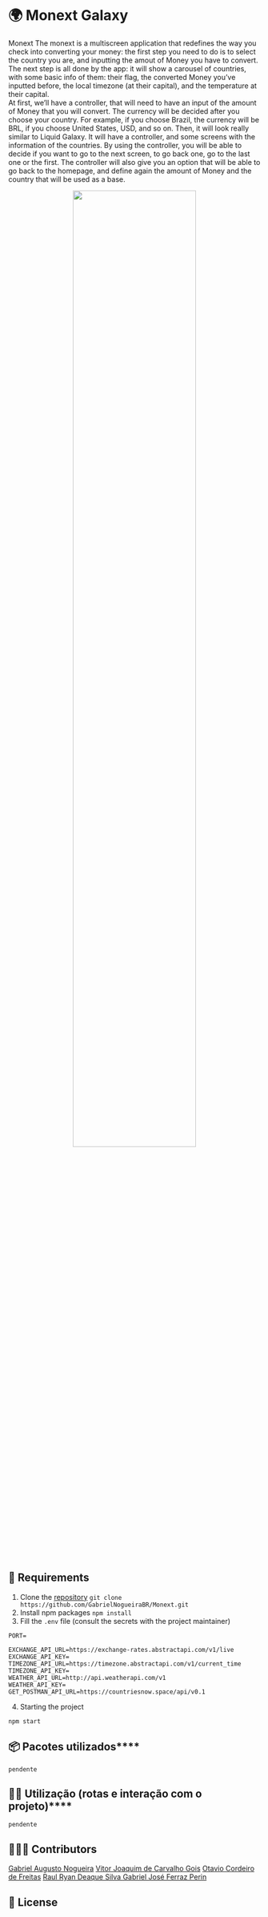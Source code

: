  
# 🌍 Monext Galaxy

Monext
The monext is a multiscreen application that redefines the way you check into converting your money: the first step you need to do is to select the country you are, and inputting the amout of Money you have to convert. The next step is all done by the app: it will show a carousel of countries, with some basic info of them: their flag, the converted Money you’ve inputted before, the local timezone (at their capital), and the temperature at their capital.  
At first, we’ll have a controller, that will need to have an input of the amount of Money that you will convert. The currency will be decided after you choose your country. For example, if you choose Brazil, the currency will be BRL, if you choose United States, USD, and so on.
Then, it will look really similar to Liquid Galaxy. It will have a controller, and some screens with the information of the countries. By using the controller, you will be able to decide if you want to go to the next screen, to go back one, go to the last one or the first. The controller will also give you an option that will be able to go back to the homepage, and define again the amount of Money and the country that will be used as a base.
<p align="center">
<img src="/public/assets/images/MonextLogo.svg" width="70%">
</p>

## 📝  Requirements

1. Clone the [repository](https://github.com/GabrielNogueiraBR/Monext)
`git clone https://github.com/GabrielNogueiraBR/Monext.git`
2. Install npm packages
`npm install`
3. Fill the `.env` file (consult the secrets with the project maintainer)
```
PORT=

EXCHANGE_API_URL=https://exchange-rates.abstractapi.com/v1/live 
EXCHANGE_API_KEY=
TIMEZONE_API_URL=https://timezone.abstractapi.com/v1/current_time
TIMEZONE_API_KEY=
WEATHER_API_URL=http://api.weatherapi.com/v1
WEATHER_API_KEY=
GET_POSTMAN_API_URL=https://countriesnow.space/api/v0.1
```
4. Starting the project

`npm start`
## 📦   Pacotes utilizados****

`pendente`

## 👨‍💻  Utilização (rotas e interação com o projeto)****

`pendente`

## 👨‍👦‍👦 Contributors

[Gabriel Augusto Nogueira](https://github.com/GabrielNogueiraBR)
[Vitor Joaquim de Carvalho Gois](https://github.com/VitorGois)
[Otavio Cordeiro de Freitas](https://github.com/CordeiroOtavio) 
[Raul Ryan Deaque Silva ](https://github.com/ryanraul) 
[Gabriel José Ferraz Perin ](https://github.com/gferrazz) 

## 📃 License